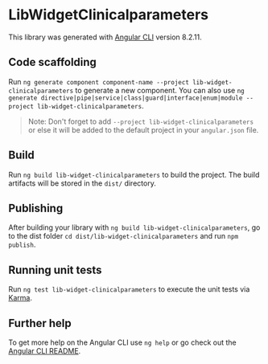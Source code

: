 # LibWidgetClinicalparameters

This library was generated with [Angular CLI](https://github.com/angular/angular-cli) version 8.2.11.

## Code scaffolding

Run `ng generate component component-name --project lib-widget-clinicalparameters` to generate a new component. You can also use `ng generate directive|pipe|service|class|guard|interface|enum|module --project lib-widget-clinicalparameters`.
> Note: Don't forget to add `--project lib-widget-clinicalparameters` or else it will be added to the default project in your `angular.json` file. 

## Build

Run `ng build lib-widget-clinicalparameters` to build the project. The build artifacts will be stored in the `dist/` directory.

## Publishing

After building your library with `ng build lib-widget-clinicalparameters`, go to the dist folder `cd dist/lib-widget-clinicalparameters` and run `npm publish`.

## Running unit tests

Run `ng test lib-widget-clinicalparameters` to execute the unit tests via [Karma](https://karma-runner.github.io).

## Further help

To get more help on the Angular CLI use `ng help` or go check out the [Angular CLI README](https://github.com/angular/angular-cli/blob/master/README.md).
